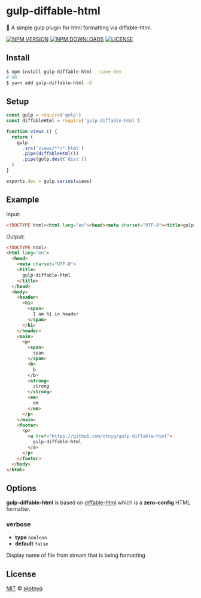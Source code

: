 # gulp-diffable-html

:beer: A simple gulp plugin for html formatting via diffable-html.

[![NPM VERSION](https://img.shields.io/npm/v/gulp-diffable-html.svg)](https://www.npmjs.com/package/gulp-diffable-html)
[![NPM DOWNLOADS](https://img.shields.io/npm/dm/gulp-diffable-html.svg)](https://www.npmjs.com/package/gulp-diffable-html)
[![LICENSE](https://img.shields.io/github/license/ntnyq/gulp-diffable-html.svg)](https://github.com/ntnyq/gulp-diffable-html/blob/master/LICENSE)

## Install

``` bash
$ npm install gulp-diffable-html --save-dev
# OR
$ yarn add gulp-diffable-html -D
```

## Setup

``` js
const gulp = require('gulp')
const diffableHtml = require('gulp-diffable-html')

function views () {
  return (
    gulp
      .src('views/**/*.html')
      .pipe(diffableHtml())
      .pipe(gulp.dest('dist'))
  )
}

exports.dev = gulp.series(views)
```

## Example

Input:

``` html
<!DOCTYPE html><html lang="en"><head><meta charset="UTF-8"><title>gulp-diffable-html</title></head><body><header><h1><span>I am h1 in header</span></h1></header><main><p><span>span</span><b>b</b><strong>strong</strong><em>em</em></p></main><footer><p><a href="https://github.com/ntnyq/gulp-diffable-html">gulp-diffable-html</a></p></footer></body></html>
```

Output:

``` html
<!DOCTYPE html>
<html lang="en">
  <head>
    <meta charset="UTF-8">
    <title>
      gulp-diffable-html
    </title>
  </head>
  <body>
    <header>
      <h1>
        <span>
          I am h1 in header
        </span>
      </h1>
    </header>
    <main>
      <p>
        <span>
          span
        </span>
        <b>
          b
        </b>
        <strong>
          strong
        </strong>
        <em>
          em
        </em>
      </p>
    </main>
    <footer>
      <p>
        <a href="https://github.com/ntnyq/gulp-diffable-html">
          gulp-diffable-html
        </a>
      </p>
    </footer>
  </body>
</html>
```

## Options

__gulp-diffable-html__ is based on [diffable-html](https://github.com/rayrutjes/diffable-html) which is a __zero-config__ HTML formatter.

### verbose

- __type__ `boolean`
- __default__ `false`

Display name of file from stream that is being formatting

## License

[MIT](./LICENSE) &copy; [@ntnyq](https://github.com/ntnyq)

